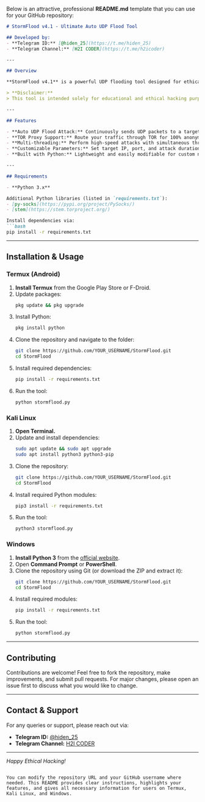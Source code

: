 Below is an attractive, professional **README.md** template that you can use for your GitHub repository:

```md
# StormFlood v4.1 - Ultimate Auto UDP Flood Tool

## Developed by:
- **Telegram ID:** [@hiden_25](https://t.me/hiden_25)
- **Telegram Channel:** [H2I CODER](https://t.me/h2icoder)

---

## Overview

**StormFlood v4.1** is a powerful UDP flooding tool designed for ethical hacking and network testing. It comes equipped with features such as TOR proxy support for complete anonymity and multi-threading for high-speed packet flooding.

> **Disclaimer:**  
> This tool is intended solely for educational and ethical hacking purposes. Unauthorized use on networks without explicit permission is illegal and may result in severe legal consequences. Use responsibly and always within the bounds of the law.

---

## Features

- **Auto UDP Flood Attack:** Continuously sends UDP packets to a target.
- **TOR Proxy Support:** Route your traffic through TOR for 100% anonymity.
- **Multi-threading:** Perform high-speed attacks with simultaneous threads.
- **Customizable Parameters:** Set target IP, port, and attack duration.
- **Built with Python:** Lightweight and easily modifiable for custom needs.

---

## Requirements

- **Python 3.x**

Additional Python libraries (listed in `requirements.txt`):
- [py-socks](https://pypi.org/project/PySocks/)
- [stem](https://stem.torproject.org/)

Install dependencies via:
```bash
pip install -r requirements.txt
```

---

## Installation & Usage

### Termux (Android)
1. **Install Termux** from the Google Play Store or F-Droid.
2. Update packages:
   ```bash
   pkg update && pkg upgrade
   ```
3. Install Python:
   ```bash
   pkg install python
   ```
4. Clone the repository and navigate to the folder:
   ```bash
   git clone https://github.com/YOUR_USERNAME/StormFlood.git
   cd StormFlood
   ```
5. Install required dependencies:
   ```bash
   pip install -r requirements.txt
   ```
6. Run the tool:
   ```bash
   python stormflood.py
   ```

### Kali Linux
1. **Open Terminal.**
2. Update and install dependencies:
   ```bash
   sudo apt update && sudo apt upgrade
   sudo apt install python3 python3-pip
   ```
3. Clone the repository:
   ```bash
   git clone https://github.com/YOUR_USERNAME/StormFlood.git
   cd StormFlood
   ```
4. Install required Python modules:
   ```bash
   pip3 install -r requirements.txt
   ```
5. Run the tool:
   ```bash
   python3 stormflood.py
   ```

### Windows
1. **Install Python 3** from the [official website](https://www.python.org/downloads/).
2. Open **Command Prompt** or **PowerShell**.
3. Clone the repository using Git (or download the ZIP and extract it):
   ```bash
   git clone https://github.com/YOUR_USERNAME/StormFlood.git
   cd StormFlood
   ```
4. Install required modules:
   ```bash
   pip install -r requirements.txt
   ```
5. Run the tool:
   ```bash
   python stormflood.py
   ```

---

## Contributing

Contributions are welcome! Feel free to fork the repository, make improvements, and submit pull requests. For major changes, please open an issue first to discuss what you would like to change.

---

## Contact & Support

For any queries or support, please reach out via:
- **Telegram ID:** [@hiden_25](https://t.me/hiden_25)
- **Telegram Channel:** [H2I CODER](https://t.me/h2icoder)

---

*Happy Ethical Hacking!*
```

You can modify the repository URL and your GitHub username where needed. This README provides clear instructions, highlights your features, and gives all necessary information for users on Termux, Kali Linux, and Windows.
